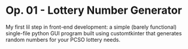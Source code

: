 # Op. 01 - Lottery Number Generator 
My first lil step in front-end development: a simple (barely functional) single-file python GUI program built using customtkinter that generates random numbers for your PCSO lottery needs. 
